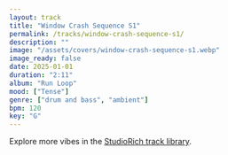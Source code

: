 ```yaml
---
layout: track
title: "Window Crash Sequence S1"
permalink: /tracks/window-crash-sequence-s1/
description: ""
image: "/assets/covers/window-crash-sequence-s1.webp"
image_ready: false
date: 2025-01-01
duration: "2:11"
album: "Run Loop"
mood: ["Tense"]
genre: ["drum and bass", "ambient"]
bpm: 120
key: "G"
---
```


Explore more vibes in the [StudioRich track library](/tracks/).
